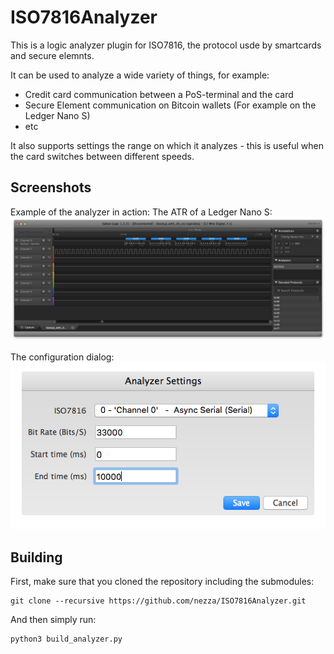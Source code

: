 # ISO7816Analyzer

This is a logic analyzer plugin for ISO7816, the protocol usde by smartcards and secure elemnts.

It can be used to analyze a wide variety of things, for example:
- Credit card communication between a PoS-terminal and the card
- Secure Element communication on Bitcoin wallets (For example on the Ledger Nano S)
- etc

It also supports settings the range on which it analyzes - this is useful when the card switches between different speeds.

## Screenshots

Example of the analyzer in action: The ATR of a Ledger Nano S:
![Example of the analyzer in action: The ATR of a Ledger Nano S](screenshots/analyzer.png)

The configuration dialog:
![The configuration dialog](screenshots/config.png)


## Building

First, make sure that you cloned the repository including the submodules:

```
git clone --recursive https://github.com/nezza/ISO7816Analyzer.git
```

And then simply run:

```
python3 build_analyzer.py
```
